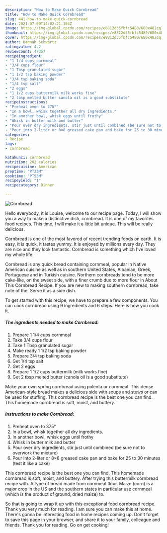 ```yaml
---
description: "How to Make Quick Cornbread"
title: "How to Make Quick Cornbread"
slug: 441-how-to-make-quick-cornbread
date: 2021-07-09T14:02:21.104Z
image: https://img-global.cpcdn.com/recipes/e8812d35fbfc5480/680x482cq70/cornbread-recipe-main-photo.jpg
thumbnail: https://img-global.cpcdn.com/recipes/e8812d35fbfc5480/680x482cq70/cornbread-recipe-main-photo.jpg
cover: https://img-global.cpcdn.com/recipes/e8812d35fbfc5480/680x482cq70/cornbread-recipe-main-photo.jpg
author: Hannah Schwartz
ratingvalue: 4.2
reviewcount: 47357
recipeingredient:
- "1 1/4 cups cornmeal"
- "3/4 cups flour"
- "1 Tbsp granulated sugar"
- "1 1/2 tsp baking powder"
- "3/4 tsp baking soda"
- "1/4 tsp salt"
- "2 eggs"
- "1 1/2 cups buttermilk milk works fine"
- "2 tbsp melted butter canola oil is a good substitute"
recipeinstructions:
- "Preheat oven to 375°"
- "In a bowl, whisk together all dry ingredients."
- "In another bowl, whisk eggs until frothy"
- "Whisk in butter milk and butter"
- "Pour over dry ingredients, stir just until combined (be sure not to overwork the mixture)"
- "Pour into 2-liter or 8×8 greased cake pan and bake for 25 to 30 minutes (test it like a cake)"
categories:
- Recipe
tags:
- cornbread

katakunci: cornbread 
nutrition: 202 calories
recipecuisine: American
preptime: "PT23M"
cooktime: "PT53M"
recipeyield: "1"
recipecategory: Dinner

---
```



![Cornbread](https://img-global.cpcdn.com/recipes/e8812d35fbfc5480/680x482cq70/cornbread-recipe-main-photo.jpg)

Hello everybody, it is Louise, welcome to our recipe page. Today, I will show you a way to make a distinctive dish, cornbread. It is one of my favorites food recipes. This time, I will make it a little bit unique. This will be really delicious.

Cornbread is one of the most favored of recent trending foods on earth. It is easy, it is quick, it tastes yummy. It is enjoyed by millions every day. They are nice and they look fantastic. Cornbread is something which I've loved my whole life.

Cornbread is any quick bread containing cornmeal, popular in Native American cuisine as well as in southern United States, Albanian, Greek, Portuguese and in Turkish cuisine. Northern cornbreads tend to be more cake-like, on the sweet side, with a finer crumb due to more flour in About This Cornbread Recipe. If you are new to making southern cornbread, take note of the. Serve it as a side dish.


To get started with this recipe, we have to prepare a few components. You can cook cornbread using 9 ingredients and 6 steps. Here is how you cook it.

<!--inarticleads1-->

##### The ingredients needed to make Cornbread:

1. Prepare 1 1/4 cups cornmeal
1. Take 3/4 cups flour
1. Take 1 Tbsp granulated sugar
1. Make ready 1 1/2 tsp baking powder
1. Prepare 3/4 tsp baking soda
1. Get 1/4 tsp salt
1. Get 2 eggs
1. Prepare 1 1/2 cups buttermilk (milk works fine)
1. Get 2 tbsp melted butter (canola oil is a good substitute)


Make your own spring cornbread using polenta or cornmeal. This dense American-style bread makes a delicious side with soups and stews or can be used for stuffing. This cornbread recipe is the best one you can find. This homemade cornbread is soft, moist, and buttery. 

<!--inarticleads2-->

##### Instructions to make Cornbread:

1. Preheat oven to 375°
1. In a bowl, whisk together all dry ingredients.
1. In another bowl, whisk eggs until frothy
1. Whisk in butter milk and butter
1. Pour over dry ingredients, stir just until combined (be sure not to overwork the mixture)
1. Pour into 2-liter or 8×8 greased cake pan and bake for 25 to 30 minutes (test it like a cake)


This cornbread recipe is the best one you can find. This homemade cornbread is soft, moist, and buttery. After trying this buttermilk cornbread recipe with. A type of bread made from cornmeal flour. Maize (corn) is a major crop in the US and the southern states in particular use cornmeal (which is the product of ground, dried maize) to. 

So that is going to wrap it up with this exceptional food cornbread recipe. Thank you very much for reading. I am sure you can make this at home. There's gonna be interesting food in home recipes coming up. Don't forget to save this page in your browser, and share it to your family, colleague and friends. Thank you for reading. Go on get cooking!
